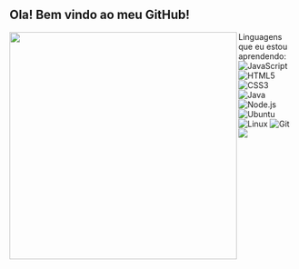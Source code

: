 <h2>Ola! Bem vindo ao meu GitHub!</h2>
<img width="400px" align="left" src="https://github-readme-stats.vercel.app/api/top-langs/?username=johnsjohns&hide=html&layout=compact&theme=buefy" />  

Linguagens que eu estou aprendendo:<br>
![JavaScript](https://img.shields.io/badge/-JavaScript-black?style=flat-square&logo=javascript)
![HTML5](https://img.shields.io/badge/-HTML5-E34F26?style=flat-square&logo=html5&logoColor=white)
![CSS3](https://img.shields.io/badge/-CSS3-1572B6?style=flat-square&logo=css3)
![Java](https://img.shields.io/badge/-JAVA-007396?style=flat-square&logo=java)
![Node.js](https://img.shields.io/badge/-NODE.JS-339933?style=flat-square&logo=node.js&logoColor=white)
<br>
![Ubuntu](https://img.shields.io/badge/-Ubuntu-E95420?style=flat-square&logo=ubuntu&logoColor=white)
![Linux](https://img.shields.io/badge/-Linux-FCC624?style=flat-square&logo=Linux&logoColor=black)
![Git](https://img.shields.io/badge/-Git-F05032?style=flat-square&logo=Git&logoColor=white)
![](https://img.shields.io/badge/-GitHub-181717?style=flat-square&logo=GitHub&logoColor=white)
